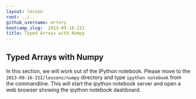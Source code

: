 ```yaml
---
layout: lesson
root: ../..
github_username: mrtery
bootcamp_slug:  2013-09-16-ISI
title: Typed Arrays with Numpy
---
```


## Typed Arrays with Numpy

In this section, we will work out of the IPython notebook.  Please move to the
`2013-09-16-ISI/lessons/numpy` directory and type `ipython notebook` from the
commandline.  This will start the ipython notebook server and open a web browser
showing the ipython notebook dashboard.
